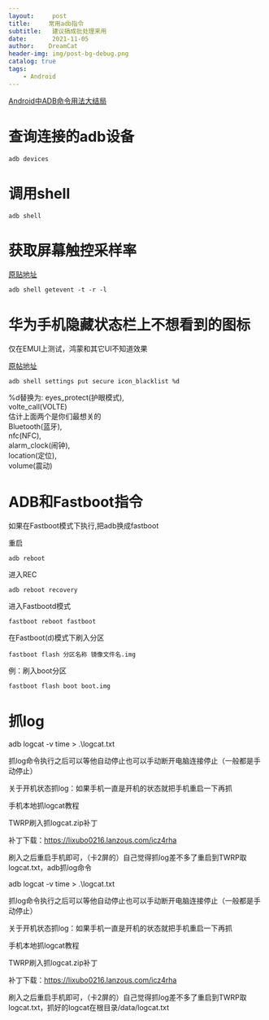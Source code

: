 ```yaml
---
layout:     post
title:     常用adb指令
subtitle:   建议搞成批处理来用
date:       2021-11-05
author:    DreamCat
header-img: img/post-bg-debug.png
catalog: true
tags:
    - Android
---
```


<a href="https://www.jb51.net/article/146211.htm" target="_blank">Android中ADB命令用法大结局</a>

# 查询连接的adb设备

```
adb devices
```

# 调用shell
```
adb shell
```

# 获取屏幕触控采样率

[原贴地址](https://tieba.baidu.com/p/6691664804)

```
adb shell getevent -t -r -l
```

# 华为手机隐藏状态栏上不想看到的图标

仅在EMUI上测试，鸿蒙和其它UI不知道效果

[原帖地址](https://cn.ui.vmall.com/thread-21753534-1-1.html)

```
adb shell settings put secure icon_blacklist %d
```

%d替换为:
eyes_protect(护眼模式),  
volte_call(VOLTE)  
估计上面两个是你们最想关的  
Bluetooth(蓝牙),  
nfc(NFC),  
alarm_clock(闹钟),  
location(定位),  
volume(震动)  

# ADB和Fastboot指令

如果在Fastboot模式下执行,把adb换成fastboot

重启

```
adb reboot
```

进入REC

```
adb reboot recovery
```

进入Fastbootd模式

```
fastboot reboot fastboot
```

在Fastboot(d)模式下刷入分区

```
fastboot flash 分区名称 镜像文件名.img
```
例：刷入boot分区 
```
fastboot flash boot boot.img
```

# 抓log

adb logcat -v time > .\logcat.txt

抓log命令执行之后可以等他自动停止也可以手动断开电脑连接停止（一般都是手动停止）

关于开机状态抓log：如果手机一直是开机的状态就把手机重启一下再抓

手机本地抓logcat教程

TWRP刷入抓logcat.zip补丁

补丁下载：https://lixubo0216.lanzous.com/icz4rha

刷入之后重启手机即可，（卡2屏的）自己觉得抓log差不多了重启到TWRP取logcat.txt，adb抓log命令

adb logcat -v time > .\logcat.txt

抓log命令执行之后可以等他自动停止也可以手动断开电脑连接停止（一般都是手动停止）

关于开机状态抓log：如果手机一直是开机的状态就把手机重启一下再抓

手机本地抓logcat教程

TWRP刷入抓logcat.zip补丁

补丁下载：https://lixubo0216.lanzous.com/icz4rha

刷入之后重启手机即可，（卡2屏的）自己觉得抓log差不多了重启到TWRP取logcat.txt，抓好的logcat在根目录/data/logcat.txt

